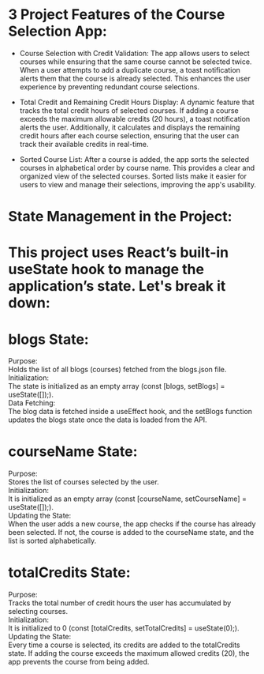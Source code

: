 # 3 Project Features of the Course Selection App:

- Course Selection with Credit Validation:
The app allows users to select courses while ensuring that the same course cannot be selected twice. When a user attempts to add a duplicate course, a toast notification alerts them that the course is already selected. This enhances the user experience by preventing redundant course selections.

- Total Credit and Remaining Credit Hours Display:
A dynamic feature that tracks the total credit hours of selected courses. If adding a course exceeds the maximum allowable credits (20 hours), a toast notification alerts the user. Additionally, it calculates and displays the remaining credit hours after each course selection, ensuring that the user can track their available credits in real-time.

- Sorted Course List:
After a course is added, the app sorts the selected courses in alphabetical order by course name. This provides a clear and organized view of the selected courses. Sorted lists make it easier for users to view and manage their selections, improving the app's usability.


# State Management in the Project:
# This project uses React’s built-in useState hook to manage the application’s state. Let's break it down:

# blogs State:

Purpose:   
Holds the list of all blogs (courses) fetched from the blogs.json file.  
Initialization:   
  The state is initialized as an empty array (const [blogs, setBlogs] = useState([]);).  
Data Fetching:   
  The blog data is fetched inside a useEffect hook, and the setBlogs function updates the blogs state once the data is loaded from the API.

#  courseName State:

Purpose:   
Stores the list of courses selected by the user.  
Initialization:   
  It is initialized as an empty array (const [courseName, setCourseName] = useState([]);).  
Updating the State:   
  When the user adds a new course, the app checks if the course has already been selected. If not, the course is added to the courseName state, and the list is sorted alphabetically.

#  totalCredits State:

Purpose:   
Tracks the total number of credit hours the user has accumulated by selecting courses.  
Initialization:   
  It is initialized to 0 (const [totalCredits, setTotalCredits] = useState(0);).  
Updating the State:     
  Every time a course is selected, its credits are added to the totalCredits state. If adding the course exceeds the maximum allowed credits (20), the app prevents the course from being added.
